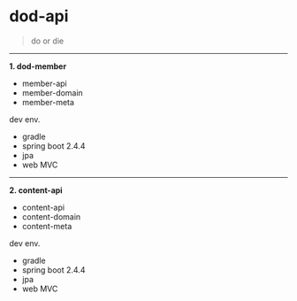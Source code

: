 # dod-api
> do or die
---
**1. dod-member**
  - member-api 
  - member-domain
  - member-meta

dev env.
  - gradle
  - spring boot 2.4.4
  - jpa
  - web MVC
---
**2. content-api**
  - content-api 
  - content-domain
  - content-meta
  
dev env.
  - gradle
  - spring boot 2.4.4
  - jpa
  - web MVC
